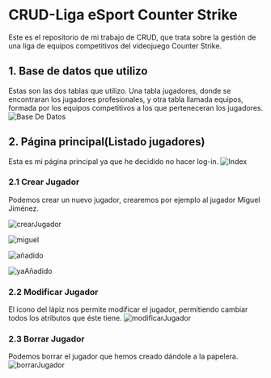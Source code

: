 # CRUD-Liga eSport Counter Strike
Este es el repositorio de mi trabajo de CRUD, que trata sobre la gestión de una liga de equipos competitivos del videojuego Counter Strike.

## 1. Base de datos que utilizo
Estas son las dos tablas que utilizo. Una tabla jugadores, donde se encontraran los jugadores profesionales, y otra tabla llamada equipos, formada por los equipos competitivos a los que perteneceran los jugadores.
![Base De Datos](https://user-images.githubusercontent.com/91873618/155110139-12c7228b-0635-46c5-8f21-79e20e3e95db.png)

## 2. Página principal(Listado jugadores)
Esta es mi página principal ya que he decidido no hacer log-in.
![Index](https://user-images.githubusercontent.com/91873618/155367277-fd17f2fe-1c9d-4286-a571-5c9710cde7a0.jpg)

### 2.1 Crear Jugador
Podemos crear un nuevo jugador, crearemos por ejemplo al jugador Miguel Jiménez.


![crearJugador](https://user-images.githubusercontent.com/91873618/155370036-32a4ed06-9bb9-41cc-8c75-e3b0e70c8849.jpg)


![miguel](https://user-images.githubusercontent.com/91873618/155371538-17e71f1f-dda6-468e-85cd-9a63f2ddd9ec.jpg)


![añadido](https://user-images.githubusercontent.com/91873618/155371354-e3c52014-d451-4a67-8c11-e03a6fe157be.png)


![yaAñadido](https://user-images.githubusercontent.com/91873618/155372326-f1eddb8d-1765-4176-ae59-110439a97d10.png)


### 2.2 Modificar Jugador
El icono del lápiz nos permite modificar el jugador, permitiendo cambiar todos los atributos que éste tiene.
![modificarJugador](https://user-images.githubusercontent.com/91873618/155369177-276641b3-badc-421a-a182-191d7f6eb29f.jpg)

### 2.3 Borrar Jugador
Podemos borrar el jugador que hemos creado dándole a la papelera. 
![borrarJugador](https://user-images.githubusercontent.com/91873618/155372404-47b896f1-3d96-4f2a-918f-a447a649561a.png)

